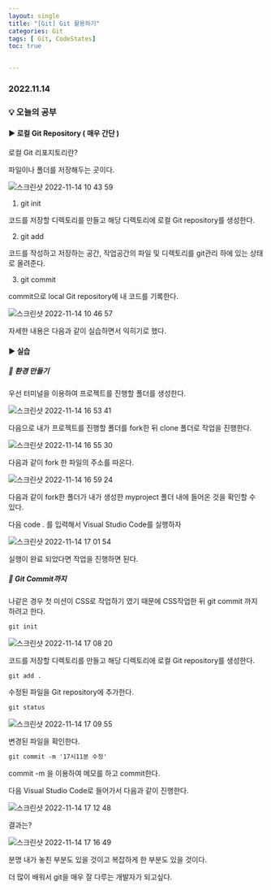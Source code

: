 ```yaml
---
layout: single
title: "[Git] Git 활용하기"
categories: Git
tags: [ Git, CodeStates]
toc: true


---
```


### 2022.11.14

### 💡  오늘의  공부 

#### ▶️ 로컬 Git Repository ( 매우 간단 )

로컬 Git 리포지토리란? 

파일이나 폴더를 저장해두는 곳이다. 

![스크린샷 2022-11-14 10 43 59](https://user-images.githubusercontent.com/104547038/201558188-6e82510f-22b2-431c-90aa-958389b89409.png)

1. git init

코드를 저장할 디렉토리를 만들고 해당 디렉토리에 로컬 Git repository를 생성한다. 

2. git add

코드를 작성하고 저장하는 공간, 작업공간의 파일 및 디렉토리를 git관리 하에 있는 상태로 올려준다. 

3. git commit

commit으로 local Git repository에 내 코드를 기록한다. 

![스크린샷 2022-11-14 10 46 57](https://user-images.githubusercontent.com/104547038/201558418-bb1007c3-763c-4396-a00d-8e48f27951cc.png)

자세한 내용은 다음과 같이 실습하면서 익히기로 했다. 

#### ▶️ 실습

##### 📌 환경 만들기

우선 터미널을 이용하여 프로젝트를 진행할 폴더를 생성한다. 

![스크린샷 2022-11-14 16 53 41](https://user-images.githubusercontent.com/104547038/201604790-2889ee09-0590-45b4-8edf-404d33419a00.png)

다음으로 내가 프로젝트를 진행할 폴더를 fork한 뒤 clone 폴더로 작업을 진행한다. 

![스크린샷 2022-11-14 16 55 30](https://user-images.githubusercontent.com/104547038/201605397-e807119c-6b8c-4473-9485-76ff8a688062.png)

다음과 같이 fork 한 파일의 주소를 따온다. 

![스크린샷 2022-11-14 16 59 24](https://user-images.githubusercontent.com/104547038/201606038-92a7a043-8dba-4c5f-b7df-0173b188da71.png)

다음과 같이 fork한 폴더가 내가 생성한 myproject 폴더 내에 들어온 것을 확인할 수 있다. 

다음 code . 를 입력해서 Visual Studio Code를 실행하자

![스크린샷 2022-11-14 17 01 54](https://user-images.githubusercontent.com/104547038/201606704-d4fc91a9-c121-496b-bb9a-49fb45aee7f3.png)

실행이 완료 되었다면 작업을 진행하면 된다. 

##### 📌 Git Commit까지 

나같은 경우 첫 미션이 CSS로 작업하기 였기 때문에 CSS작업한 뒤 git commit 까지 하려고 한다. 

```md
git init
```

![스크린샷 2022-11-14 17 08 20](https://user-images.githubusercontent.com/104547038/201607764-623f76af-654e-4d61-8ee0-359f6a06f02d.png)

코드를 저장할 디렉토리를 만들고 해당 디렉토리에 로컬 Git repository를 생성한다. 

```md
git add .
```

수정된 파일을 Git repository에 추가한다. 

```md
git status
```

![스크린샷 2022-11-14 17 09 55](https://user-images.githubusercontent.com/104547038/201608001-d48b624c-219a-407d-9640-bd3869a05025.png)

변경된 파일을 확인한다. 

```md
git commit -m '17시11분 수정'
```

commit -m 을 이용하여 메모를 하고 commit한다. 

다음 Visual Studio Code로 들어가서 다음과 같이 진행한다. 

![스크린샷 2022-11-14 17 12 48](https://user-images.githubusercontent.com/104547038/201609077-797bdc0a-3531-4931-af52-0c07f54ab67c.png)

결과는? 

![스크린샷 2022-11-14 17 16 49](https://user-images.githubusercontent.com/104547038/201609379-f5b918ac-2384-4760-aa96-7eb8d014b387.png)

분명 내가 놓친 부분도 있을 것이고 복잡하게 한 부분도 있을 것이다. 

더 많이 배워서 git을 매우 잘 다루는 개발자가 되고싶다. 


